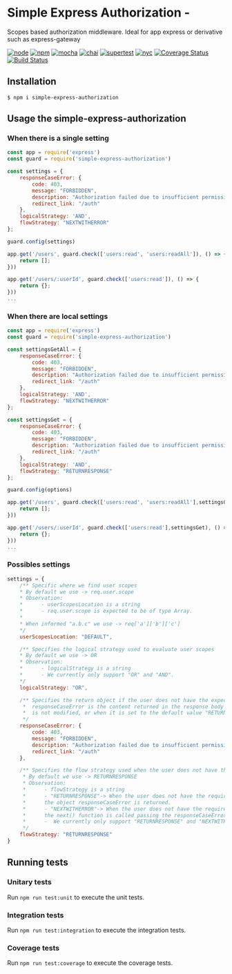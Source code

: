 # Simple Express Authorization - 
Scopes based authorization middleware.
Ideal for app express or derivative such as express-gateway

[![node](https://img.shields.io/badge/node-v10.16.2-red.svg?style=?style=flat-square&logo=node.js)](https://nodejs.org/)
[![npm](https://img.shields.io/badge/npm-v6.10.3-red.svg?style=flat-square&logo=npm)](https://nodejs.org/)
[![mocha](https://img.shields.io/badge/mocha-v6.2.0-brown.svg?style=flat-square&logo=mocha)](https://www.npmjs.com/package/mocha)
[![chai](https://img.shields.io/badge/chai-v4.2.0-orange.svg?style=flat-square&logo=chai)](https://www.npmjs.com/package/chai)
[![supertest](https://img.shields.io/badge/supertest-v4.2.0-green.svg?style=flat-square&logo=supertest)](https://www.npmjs.com/package/supertest)
[![nyc](https://img.shields.io/badge/nyc-v14.1.1-blue.svg?style=flat-square&logo=nyc)](https://www.npmjs.com/package/nyc)
[![Coverage Status](https://coveralls.io/repos/github/adalcinojunior/simple-express-authorization/badge.svg?branch=develop)](https://coveralls.io/github/adalcinojunior/simple-express-authorization?branch=develop)
[![Build Status](https://travis-ci.com/adalcinojunior/simple-express-authorization.svg?branch=develop)](https://travis-ci.com/adalcinojunior/simple-express-authorization.svg?branch=develop)


## Installation

    $ npm i simple-express-authorization

## Usage the simple-express-authorization
### When there is a single setting
```javascript
const app = require('express')
const guard = require('simple-express-authorization')

const settings = {
    responseCaseError: {
        code: 403,
        message: "FORBIDDEN",
        description: "Authorization failed due to insufficient permissions.",
        redirect_link: "/auth"
    },
    logicalStrategy: 'AND',
    flowStrategy: "NEXTWITHERROR"
};

guard.config(settings)

app.get('/users', guard.check(['users:read', 'users:readAll']), () => {
    return [];
}))

app.get('/users/:userId', guard.check(['users:read']), () => {
    return {};
}))
...
```
### When there are local settings
```javascript
const app = require('express')
const guard = require('simple-express-authorization')

const settingsGetAll = {
    responseCaseError: {
        code: 403,
        message: "FORBIDDEN",
        description: "Authorization failed due to insufficient permissions.",
        redirect_link: "/auth"
    },
    logicalStrategy: 'AND',
    flowStrategy: "NEXTWITHERROR"
};

const settingsGet = {
    responseCaseError: {
        code: 403,
        message: "FORBIDDEN",
        description: "Authorization failed due to insufficient permissions.",
        redirect_link: "/auth"
    },
    logicalStrategy: 'AND',
    flowStrategy: "RETURNRESPONSE"
};

guard.config(options)

app.get('/users', guard.check(['users:read', 'users:readAll'],settingsGetAll), () => {
    return [];
}))

app.get('/users/:userId', guard.check(['users:read'],settingsGet), () => {
    return {};
}))
...
```
### Possibles settings
```javascript
settings = {
    /** Specific where we find user scopes
    * By default we use -> req.user.scope
    * Observation: 
    *      - userScopesLocation is a string
    *      - req.user.scope is expected to be of type Array.
    * 
    * When informed "a.b.c" we use -> req['a']['b']['c']
    */
    userScopesLocation: "DEFAULT",

    /** Specifies the logical strategy used to evaluate user scopes
    * By default we use -> OR
    * Observation: 
    *      - logicalStrategy is a string
    *      - We currently only support "OR" and "AND".
    */
    logicalStrategy: "OR",

    /** Specifies the return object if the user does not have the expected scopes.
     *  responseCaseError is the content returned in the response body when flowStrategy
     *  is not modified, or when it is set to the default value "RETURNRESPONSE"
     */
    responseCaseError: {
        code: 403,
        message: "FORBIDDEN",
        description: "Authorization failed due to insufficient permissions.",
        redirect_link: "/auth"
    },

    /** Specifies the flow strategy used when the user does not have the expected scopes
     * By default we use -> RETURNRESPONSE
     * Observation: 
     *      - flowStrategy is a string
     *      - "RETURNRESPONSE"-> When the user does not have the required scopes,
     *      the object responseCaseError is returned.
     *      - "NEXTWITHERROR"-> When the user does not have the required scopes,
     *      the next() function is called passing the responseCaseError object.
     *      -  We currently only support "RETURNRESPONSE" and "NEXTWITHERROR".
     */
    flowStrategy: "RETURNRESPONSE"
}
```

## Running tests

### Unitary tests

Run `npm run test:unit` to execute the unit tests.

### Integration tests

Run `npm run test:integration` to execute the integration tests.

### Coverage tests

Run `npm run test:coverage` to execute the coverage tests.


